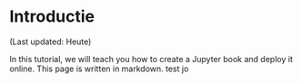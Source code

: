 # Introductie

(Last updated: Heute)

In this tutorial, we will teach you how to create a Jupyter book and deploy it online.
This page is written in markdown. test jo
